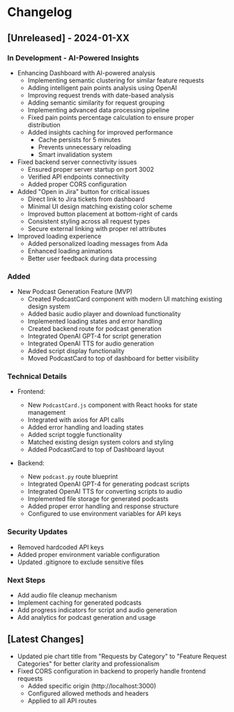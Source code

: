 # Changelog

## [Unreleased] - 2024-01-XX
### In Development - AI-Powered Insights
- Enhancing Dashboard with AI-powered analysis
  - Implementing semantic clustering for similar feature requests
  - Adding intelligent pain points analysis using OpenAI
  - Improving request trends with date-based analysis
  - Adding semantic similarity for request grouping
  - Implementing advanced data processing pipeline
  - Fixed pain points percentage calculation to ensure proper distribution
  - Added insights caching for improved performance
    - Cache persists for 5 minutes
    - Prevents unnecessary reloading
    - Smart invalidation system
- Fixed backend server connectivity issues
  - Ensured proper server startup on port 3002
  - Verified API endpoints connectivity
  - Added proper CORS configuration
- Added "Open in Jira" button for critical issues
  - Direct link to Jira tickets from dashboard
  - Minimal UI design matching existing color scheme
  - Improved button placement at bottom-right of cards
  - Consistent styling across all request types
  - Secure external linking with proper rel attributes
- Improved loading experience
  - Added personalized loading messages from Ada
  - Enhanced loading animations
  - Better user feedback during data processing

### Added
- New Podcast Generation Feature (MVP)
  - Created PodcastCard component with modern UI matching existing design system
  - Added basic audio player and download functionality
  - Implemented loading states and error handling
  - Created backend route for podcast generation
  - Integrated OpenAI GPT-4 for script generation
  - Integrated OpenAI TTS for audio generation
  - Added script display functionality
  - Moved PodcastCard to top of dashboard for better visibility

### Technical Details
- Frontend:
  - New `PodcastCard.js` component with React hooks for state management
  - Integrated with axios for API calls
  - Added error handling and loading states
  - Added script toggle functionality
  - Matched existing design system colors and styling
  - Added PodcastCard to top of Dashboard layout

- Backend:
  - New `podcast.py` route blueprint
  - Integrated OpenAI GPT-4 for generating podcast scripts
  - Integrated OpenAI TTS for converting scripts to audio
  - Implemented file storage for generated podcasts
  - Added proper error handling and response structure
  - Configured to use environment variables for API keys

### Security Updates
- Removed hardcoded API keys
- Added proper environment variable configuration
- Updated .gitignore to exclude sensitive files

### Next Steps
- Add audio file cleanup mechanism
- Implement caching for generated podcasts
- Add progress indicators for script and audio generation
- Add analytics for podcast generation and usage

## [Latest Changes]
- Updated pie chart title from "Requests by Category" to "Feature Request Categories" for better clarity and professionalism
- Fixed CORS configuration in backend to properly handle frontend requests
  - Added specific origin (http://localhost:3000)
  - Configured allowed methods and headers
  - Applied to all API routes